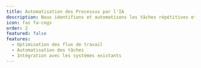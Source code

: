 ```yaml
---
title: Automatisation des Processus par l'IA
description: Nous identifions et automatisons les tâches répétitives et chronophages au sein de vos processus métier, libérant ainsi votre équipe pour se concentrer sur des activités à forte valeur ajoutée.
icon: fas fa-cogs
order: 2
featured: false
features:
  - Optimisation des flux de travail
  - Automatisation des tâches
  - Intégration avec les systèmes existants
---
```

